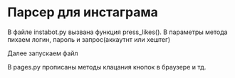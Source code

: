 # Парсер для инстаграма

В файле instabot.py вызвана функция press_likes(). В параметры метода пихаем логин, пароль и запрос(аккаутнт или хештег)

Далее запускаем файл

В pages.py прописаны методы клацания кнопок в браузере и тд.
